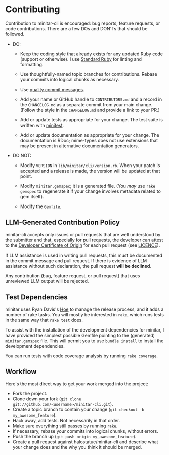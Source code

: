 # Contributing

Contribution to minitar-cli is encouraged: bug reports, feature requests, or
code contributions. There are a few DOs and DON'Ts that should be followed.

- DO:

  - Keep the coding style that already exists for any updated Ruby code (support
    or otherwise). I use [Standard Ruby][standardrb] for linting and formatting.

  - Use thoughtfully-named topic branches for contributions. Rebase your commits
    into logical chunks as necessary.

  - Use [quality commit messages][qcm].

  - Add your name or GitHub handle to `CONTRIBUTORS.md` and a record in the
    `CHANGELOG.md` as a separate commit from your main change. (Follow the style
    in the `CHANGELOG.md` and provide a link to your PR.)

  - Add or update tests as appropriate for your change. The test suite is
    written with [minitest][minitest].

  - Add or update documentation as appropriate for your change. The
    documentation is RDoc; mime-types does not use extensions that may be
    present in alternative documentation generators.

- DO NOT:

  - Modify `VERSION` in `lib/minitar/cli/version.rb`. When your patch is
    accepted and a release is made, the version will be updated at that point.

  - Modify `minitar.gemspec`; it is a generated file. (You _may_ use
    `rake gemspec` to regenerate it if your change involves metadata related to
    gem itself).

  - Modify the `Gemfile`.

## LLM-Generated Contribution Policy

minitar-cli accepts only issues or pull requests that are well understood by the
submitter and that, especially for pull requests, the developer can attest to
the [Developer Certificate of Origin][dco] for each pull request (see
[LICENCE](LICENCE.md)).

If LLM assistance is used in writing pull requests, this must be documented in
the commit message and pull request. If there is evidence of LLM assistance
without such declaration, the pull request **will be declined**.

Any contribution (bug, feature request, or pull request) that uses unreviewed
LLM output will be rejected.

## Test Dependencies

minitar uses Ryan Davis's [Hoe][Hoe] to manage the release process, and it adds
a number of rake tasks. You will mostly be interested in `rake`, which runs
tests in the same way that `rake test` does.

To assist with the installation of the development dependencies for minitar, I
have provided the simplest possible Gemfile pointing to the (generated)
`minitar.gemspec` file. This will permit you to use `bundle install` to install
the development dependencies.

You can run tests with code coverage analysis by running `rake coverage`.

## Workflow

Here's the most direct way to get your work merged into the project:

- Fork the project.
- Clone down your fork
  (`git clone git://github.com/<username>/minitar-cli.git`).
- Create a topic branch to contain your change
  (`git checkout -b my_awesome_feature`).
- Hack away, add tests. Not necessarily in that order.
- Make sure everything still passes by running `rake`.
- If necessary, rebase your commits into logical chunks, without errors.
- Push the branch up (`git push origin my_awesome_feature`).
- Create a pull request against halostatue/minitar-cli and describe what your
  change does and the why you think it should be merged.

[dco]: licences/dco.txt
[hoe]: https://github.com/seattlerb/hoe
[minitest]: https://github.com/seattlerb/minitest
[qcm]: http://tbaggery.com/2008/04/19/a-note-about-git-commit-messages.html
[standardrb]: https://github.com/standardrb/standard
